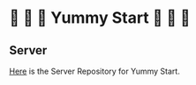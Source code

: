 # 🥦 🍓 🧁 Yummy Start 🧁 🍓 🥦

## Server

[Here](https://github.com/JennaLeysens/yummy-server) is the Server Repository for Yummy Start.
